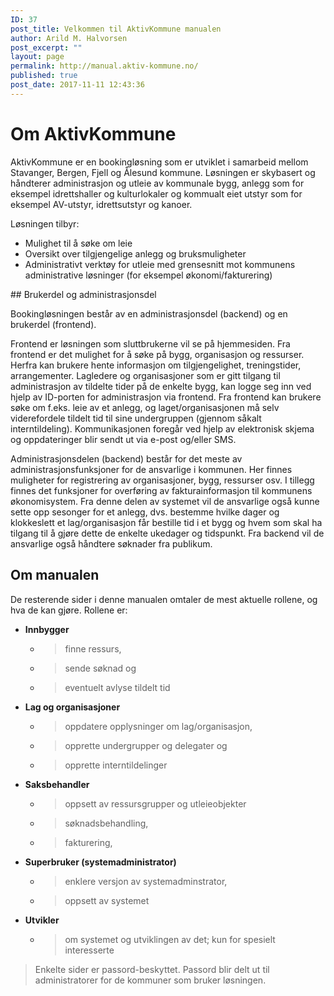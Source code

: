 ```yaml
---
ID: 37
post_title: Velkommen til AktivKommune manualen
author: Arild M. Halvorsen
post_excerpt: ""
layout: page
permalink: http://manual.aktiv-kommune.no/
published: true
post_date: 2017-11-11 12:43:36
---
```

# Om AktivKommune

AktivKommune er en bookingløsning som er utviklet i samarbeid mellom Stavanger, Bergen, Fjell og Ålesund kommune. Løsningen er skybasert og håndterer administrasjon og utleie av kommunale bygg, anlegg som for eksempel idrettshaller og kulturlokaler og kommualt eiet utstyr som for eksempel AV-utstyr, idrettsutstyr og kanoer.

Løsningen tilbyr:
<ul>
 	<li>Mulighet til å søke om leie</li>
 	<li>Oversikt over tilgjengelige anlegg og bruksmuligheter</li>
 	<li>Administrativt verktøy for utleie med grensesnitt mot kommunens administrative løsninger (for eksempel økonomi/fakturering)</li>
</ul>
## Brukerdel og administrasjonsdel

Bookingløsningen består av en administrasjonsdel (backend) og en brukerdel (frontend).

Frontend er løsningen som sluttbrukerne vil se på hjemmesiden. Fra frontend er det mulighet for å søke på bygg, organisasjon og ressurser. Herfra kan brukere hente informasjon om tilgjengelighet, treningstider, arrangementer. Lagledere og organisasjoner som er gitt tilgang til administrasjon av tildelte tider på de enkelte bygg, kan logge seg inn ved hjelp av ID-porten for administrasjon via frontend. Fra frontend kan brukere søke om f.eks. leie av et anlegg, og laget/organisasjonen må selv viderefordele tildelt tid til sine undergruppen (gjennom såkalt interntildeling). Kommunikasjonen foregår ved hjelp av elektronisk skjema og oppdateringer blir sendt ut via e-post og/eller SMS.

Administrasjonsdelen (backend) består for det meste av administrasjonsfunksjoner for de ansvarlige i kommunen. Her finnes muligheter for registrering av organisasjoner, bygg, ressurser osv. I tillegg finnes det funksjoner for overføring av fakturainformasjon til kommunens økonomisystem. Fra denne delen av systemet vil de ansvarlige også kunne sette opp sesonger for et anlegg, dvs. bestemme hvilke dager og klokkeslett et lag/organisasjon får bestille tid i et bygg og hvem som skal ha tilgang til å gjøre dette de enkelte ukedager og tidspunkt. Fra backend vil de ansvarlige også håndtere søknader fra publikum.

## Om manualen
De resterende sider i denne manualen omtaler de mest aktuelle rollene, og hva de kan gjøre. 
Rollene er:

* <strong>Innbygger </strong>
   -    > finne ressurs, 
   -    > sende søknad og 
   -    > eventuelt avlyse tildelt tid

* <strong>Lag og organisasjoner</strong> 
   -    > oppdatere opplysninger om lag/organisasjon, 
   -    > opprette undergrupper og delegater og 
   -    > opprette interntildelinger

* <strong>Saksbehandler </strong>
   -    > oppsett av ressursgrupper og utleieobjekter
   -    > søknadsbehandling, 
   -    > fakturering, 
  
* <strong>Superbruker (systemadministrator) </strong>
   -    > enklere versjon av systemadminstrator, 
   -    > oppsett av systemet

* <strong>Utvikler </strong>
   -    > om systemet og utviklingen av det; kun for spesielt interesserte

> Enkelte sider er passord-beskyttet. Passord blir delt ut til administratorer for de kommuner som bruker løsningen.

&nbsp;